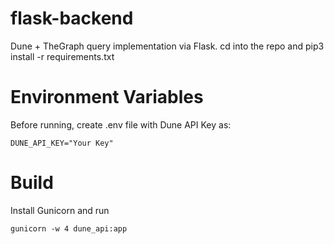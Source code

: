 # flask-backend
Dune + TheGraph query implementation via Flask.
cd into the repo and pip3 install -r requirements.txt

# Environment Variables
Before running, create .env file with Dune API Key as:


``DUNE_API_KEY="Your Key"``

# Build 

Install Gunicorn and run 


``gunicorn -w 4 dune_api:app``

